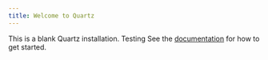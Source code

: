 ```yaml
---
title: Welcome to Quartz
---
```


This is a blank Quartz installation. Testing
See the [documentation](https://quartz.jzhao.xyz) for how to get started.
